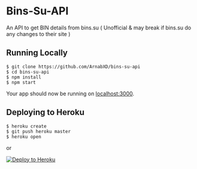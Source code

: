 # Bins-Su-API
An API to get BIN details from bins.su ( Unofficial &amp; may break if bins.su do any changes to their site )

## Running Locally

```
$ git clone https://github.com/ArnabXD/bins-su-api
$ cd bins-su-api
$ npm install
$ npm start
```

Your app should now be running on [localhost:3000](http://localhost:3000/).

## Deploying to Heroku

```
$ heroku create
$ git push heroku master
$ heroku open
```
or

[![Deploy to Heroku](https://www.herokucdn.com/deploy/button.png)](https://heroku.com/deploy)

